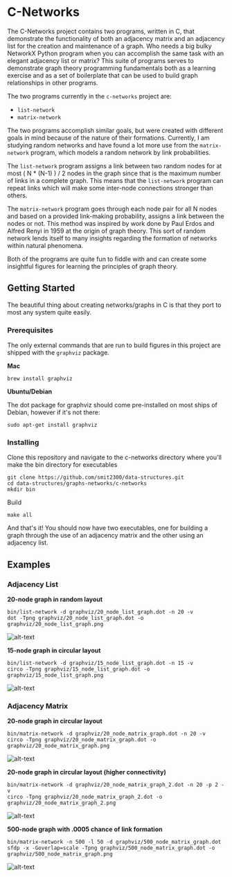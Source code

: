 # C-Networks

The C-Networks project contains two programs, written in C, that demonstrate the functionality of both an adjacency matrix and an adjacency list for the creation and maintenance of a graph. Who needs a big bulky NetworkX Python program when you can accomplish the same task with an elegant adjacency list or matrix? This suite of programs serves to demonstrate graph theory programming fundamentals both as a learning exercise and as a set of boilerplate that can be used to build graph relationships in other programs.

The two programs currently in the `c-networks` project are:
 * `list-network`
 * `matrix-network`

The two programs accomplish similar goals, but were created with different goals in mind because of the nature of their formations. Currently, I am studying random networks and have found a lot more use from the `matrix-network` program, which models a random network by link probabilities.

The `list-network` program assigns a link between two random nodes for at most ( N * (N-1) ) / 2 nodes in the graph since that is the maximum number of links in a complete graph. This means that the `list-network` program can repeat links which will make some inter-node connections stronger than others.

The `matrix-network` program goes through each node pair for all N nodes and based on a provided link-making probability, assigns a link between the nodes or not. This method was inspired by work done by Paul Erdos and Alfred Renyi in 1959 at the origin of graph theory. This sort of random network lends itself to many insights regarding the formation of networks within natural phenomena.

Both of the programs are quite fun to fiddle with and can create some insightful figures for learning the principles of graph theory.

## Getting Started

The beautiful thing about creating networks/graphs in C is that they port to most any system quite easily.

### Prerequisites
The only external commands that are run to build figures in this project are shipped with the `graphviz` package.

**Mac**
```
brew install graphviz
```

**Ubuntu/Debian**

The dot package for graphviz should come pre-installed on most ships of Debian, however if it's not there:
```
sudo apt-get install graphviz
```

### Installing
Clone this repository and navigate to the c-networks directory where you'll make the bin directory for executables
```
git clone https://github.com/smit2300/data-structures.git
cd data-structures/graphs-networks/c-networks
mkdir bin
```

Build
```
make all
```

And that's it! You should now have two executables, one for building a graph through the use of an adjacency matrix and the other using an adjacency list.

## Examples

### Adjacency List
**20-node graph in random layout**
```
bin/list-network -d graphviz/20_node_list_graph.dot -n 20 -v
dot -Tpng graphviz/20_node_list_graph.dot -o graphviz/20_node_list_graph.png
```
![alt-text](graphviz/20_node_list_graph.png)

**15-node graph in circular layout**
```
bin/list-network -d graphviz/15_node_list_graph.dot -n 15 -v
circo -Tpng graphviz/15_node_list_graph.dot -o graphviz/15_node_list_graph.png
```
![alt-text](graphviz/15_node_list_graph.png)

### Adjacency Matrix
**20-node graph in circular layout**
```
bin/matrix-network -d graphviz/20_node_matrix_graph.dot -n 20 -v
circo -Tpng graphviz/20_node_matrix_graph.dot -o graphviz/20_node_matrix_graph.png
```
![alt-text](graphviz/20_node_matrix_graph.png)

**20-node graph in circular layout (higher connectivity)**
```
bin/matrix-network -d graphviz/20_node_matrix_graph_2.dot -n 20 -p 2 -v
circo -Tpng graphviz/20_node_matrix_graph_2.dot -o graphviz/20_node_matrix_graph_2.png
```
![alt-text](graphviz/20_node_matrix_graph_2.png)

**500-node graph with .0005 chance of link formation**
```
bin/matrix-network -n 500 -l 50 -d graphviz/500_node_matrix_graph.dot
sfdp -x -Goverlap=scale -Tpng graphviz/500_node_matrix_graph.dot -o graphviz/500_node_matrix_graph.png
```
![alt-text](graphviz/500_node_matrix_graph.png)
